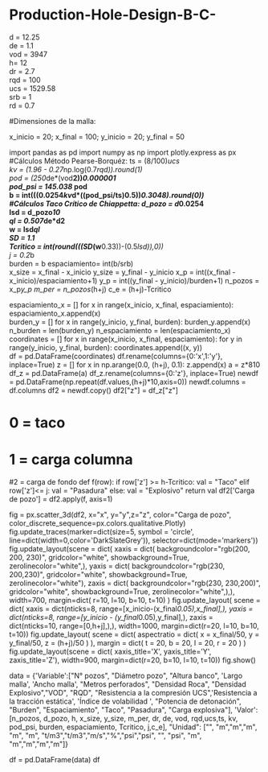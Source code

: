 # Production-Hole-Design-B-C-
d = 12.25                                        
de = 1.1                                         
vod = 3947                                  
h= 12                                            
dr = 2.7                                        
rqd = 100                                      
ucs = 1529.58                                  
srb = 1                                         
rd = 0.7                                         

#Dimensiones de la malla:

x_inicio = 20; x_final = 100; y_inicio = 20; y_final = 50

import pandas as pd
import numpy as np
import plotly.express as px
#Cálculos Método Pearse-Borquéz:
ts = (8/100)*ucs                                           
kv = (1.96 - 0.27*np.log(0.7*rqd)).round(1)              
pod = (250*de*(vod**2))*0.000001                           
pod_psi = 145.038* pod                                     
b = int(((0.0254*kv*d*((pod_psi/ts)**0.5))*0.3048).round(0))    
#Cálculos Taco Crítico de Chiappetta:
d_pozo = d*0.0254                                     
lsd = d_pozo*10                                       
ql = 0.507*de*d**2                                    
w = lsd*ql                                           
SD = 1.1                                              
Tcritico = int(round(((SD*(w**0.33))-(0.5*lsd)),0))   
j = 0.2*b                                             
burden = b
espaciamiento= int(b/srb)                             
x_size = x_final - x_inicio
y_size = y_final - y_inicio
x_p = int((x_final - x_inicio)/espaciamiento+1)
y_p = int((y_final - y_inicio)/burden+1)
n_pozos = x_p*y_p
m_per = n_pozos*(h+j)
c_e = (h+j)-Tcritico

espaciamiento_x = []
for x in range(x_inicio, x_final, espaciamiento):
     espaciamiento_x.append(x)  
burden_y = []
for x in range(y_inicio, y_final, burden):
     burden_y.append(x)    
n_burden = len(burden_y)
n_espaciamiento = len(espaciamiento_x)
coordinates = []
for x in range(x_inicio, x_final, espaciamiento):
    for y in range(y_inicio, y_final, burden):
        coordinates.append((x, y))    
df = pd.DataFrame(coordinates)
df.rename(columns={0:'x',1:'y'}, inplace=True)
z = []
for x in np.arange(0.0, (h+j), 0.1):
     z.append(x)
a = z*810
df_z = pd.DataFrame(a)
df_z.rename(columns={0:'z'}, inplace=True)
newdf = pd.DataFrame(np.repeat(df.values,(h+j)*10,axis=0))
newdf.columns = df.columns
df2 = newdf.copy()
df2["z"] = df_z["z"]
# 0 = taco
# 1 = carga columna
#2 = carga de fondo
def f(row):
    if row['z'] >= h-Tcritico:
        val = "Taco"
    elif row['z']<= j:
        val = "Pasadura"
    else:
        val = "Explosivo"
    return val
df2['Carga de pozo'] = df2.apply(f, axis=1)

fig = px.scatter_3d(df2, x="x", y="y",z="z", color="Carga de pozo", 
                    color_discrete_sequence=px.colors.qualitative.Plotly)
fig.update_traces(marker=dict(size=5, symbol = 'circle',
                              line=dict(width=0,color='DarkSlateGrey')), selector=dict(mode='markers'))
fig.update_layout(scene = dict(
                    xaxis = dict(
                         backgroundcolor="rgb(200, 200, 230)",
                         gridcolor="white",
                         showbackground=True,
                         zerolinecolor="white",),
                    yaxis = dict(
                        backgroundcolor="rgb(230, 200,230)",
                        gridcolor="white",
                        showbackground=True,
                        zerolinecolor="white"),
                    zaxis = dict(
                        backgroundcolor="rgb(230, 230,200)",
                        gridcolor="white",
                        showbackground=True,
                        zerolinecolor="white",),),
                    width=700,
                    margin=dict(
                    r=10, l=10,
                    b=10, t=10)
                  )
fig.update_layout(
    scene = dict(
        xaxis = dict(nticks=8, range=[x_inicio-(x_final*0.05),x_final],),
                     yaxis = dict(nticks=8, range=[y_inicio - (y_final*0.05),y_final],),
                     zaxis = dict(nticks=10, range=[0,h+j],),),
    width=1000,
    margin=dict(r=20, l=10, b=10, t=10))
fig.update_layout(
    scene = dict(
        aspectratio = dict(
            x = x_final/50,
            y = y_final/50,
            z = (h+j)/50
        )
    ),
    margin = dict(
        t = 20,
        b = 20,
        l = 20,
        r = 20
    )
)
fig.update_layout(scene = dict(
                    xaxis_title='X',
                    yaxis_title='Y',
                    zaxis_title='Z'),
                    width=900,
                    margin=dict(r=20, b=10, l=10, t=10))
fig.show()

data = {'Variable':["N° pozos", "Diámetro pozo", "Altura banco", 'Largo malla', 'Ancho malla', "Metros perforados", "Densidad Roca", 
                    "Densidad Explosivo","VOD", "RQD", "Resistencia a la compresión UCS",'Resistencia a la tracción estática', 
                    'Índice de volabilidad ', "Potencia  de detonación", "Burden", "Espaciamiento", "Taco", "Pasadura", "Carga explosiva"], 
        'Valor':[n_pozos, d_pozo, h, x_size, y_size, m_per, dr, de, vod, rqd,ucs,ts, kv, pod_psi, burden, espaciamiento, Tcritico, j,c_e], 
        "Unidad": ["", "m","m","m", "m", "m", "t/m3","t/m3","m/s","%","psi","psi", "", "psi", "m", "m","m","m","m"]} 
  
df = pd.DataFrame(data) 
df 
